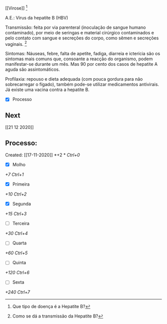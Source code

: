 [[Virose]] [^1]

[^1]: Que tipo de doença é a Hepatite B?

A.E.: Vírus da hepatite B (HBV)

Transmissão: feita por via parenteral (inoculação de sangue humano contaminado), por meio de seringas e material cirúrgico contaminados e pelo contato com sangue e secreções do corpo, como sêmen e secreções vaginais. [^2]

[^2]: Como se dá a transmissão da Hepatite B?

Sintomas: Náuseas, febre, falta de apetite, fadiga, diarreia e icterícia são os sintomas mais comuns que, consoante a reacção do organismo, podem manifestar-se durante um mês. Mas 90 por cento dos casos de hepatite A aguda são assintomáticos.

Profilaxia: repouso e dieta adequada (com pouca gordura para não sobrecarregar o fígado), também pode-se utilizar medicamentos antivirais. Já existe uma vacina contra a hepatite B.

- [x] Processo 

## Next
[[21 12 2020]]
## Processo:
Created: [[17-11-2020]]
*+2 *  *Ctrl+0*
- [x] Molho  

*+7*  *Ctrl+1*

- [x] Primeira 

*+10*  *Ctrl+2*

- [x] Segunda

*+15*  *Ctrl+3*

- [ ] Terceira 

*+30*  *Ctrl+4*

- [ ] Quarta 

*+60*  *Ctrl+5*

- [ ] Quinta 

*+120*  *Ctrl+6*

- [ ] Sexta 

*+240*  *Ctrl+7*
